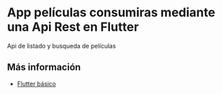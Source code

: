 # App películas consumiras mediante una Api Rest en Flutter

Api de listado y busqueda de películas

## Más información

- [Flutter básico](https://desarrollolibre.net/cursos)

